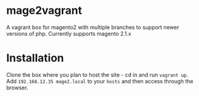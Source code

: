 # mage2vagrant

A vagrant box for magento2 with multiple branches to support newer versions of php. 
Currently supports magento 2.1.x

# Installation

Clone the box where you plan to host the site - cd in and run `vagrant up`.
Add `192.168.12.35 mage2.local` to your `hosts` and then access through the browser.
